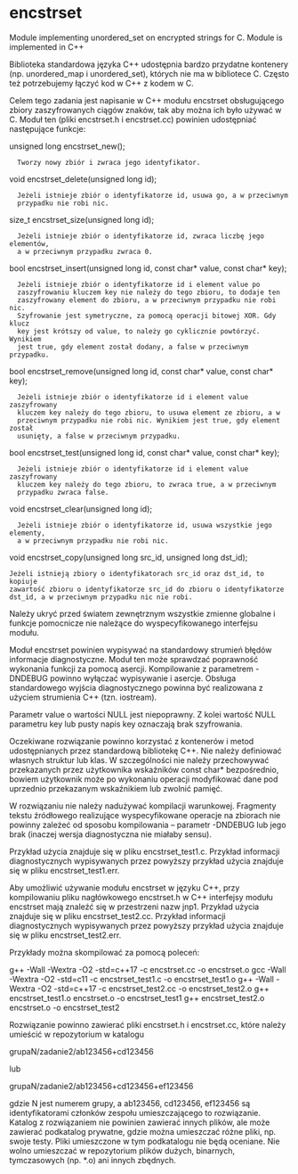 # encstrset
Module implementing unordered_set on encrypted strings for C. Module is implemented in C++

Biblioteka standardowa języka C++ udostępnia bardzo przydatne kontenery
(np. unordered_map i unordered_set), których nie ma w bibliotece C. Często też
potrzebujemy łączyć kod w C++ z kodem w C.

Celem tego zadania jest napisanie w C++ modułu encstrset obsługującego zbiory
zaszyfrowanych ciągów znaków, tak aby można ich było używać w C. Moduł ten
(pliki encstrset.h i encstrset.cc) powinien udostępniać następujące funkcje:

unsigned long encstrset_new();

      Tworzy nowy zbiór i zwraca jego identyfikator.

void encstrset_delete(unsigned long id);

      Jeżeli istnieje zbiór o identyfikatorze id, usuwa go, a w przeciwnym
      przypadku nie robi nic.

size_t encstrset_size(unsigned long id);

      Jeżeli istnieje zbiór o identyfikatorze id, zwraca liczbę jego elementów,
      a w przeciwnym przypadku zwraca 0.

bool encstrset_insert(unsigned long id, const char* value, const char* key);

      Jeżeli istnieje zbiór o identyfikatorze id i element value po
      zaszyfrowaniu kluczem key nie należy do tego zbioru, to dodaje ten
      zaszyfrowany element do zbioru, a w przeciwnym przypadku nie robi nic.
      Szyfrowanie jest symetryczne, za pomocą operacji bitowej XOR. Gdy klucz
      key jest krótszy od value, to należy go cyklicznie powtórzyć. Wynikiem
      jest true, gdy element został dodany, a false w przeciwnym przypadku.

bool encstrset_remove(unsigned long id, const char* value, const char* key);

      Jeżeli istnieje zbiór o identyfikatorze id i element value zaszyfrowany
      kluczem key należy do tego zbioru, to usuwa element ze zbioru, a w
      przeciwnym przypadku nie robi nic. Wynikiem jest true, gdy element został
      usunięty, a false w przeciwnym przypadku.

bool encstrset_test(unsigned long id, const char* value, const char* key);

      Jeżeli istnieje zbiór o identyfikatorze id i element value zaszyfrowany
      kluczem key należy do tego zbioru, to zwraca true, a w przeciwnym
      przypadku zwraca false.

void encstrset_clear(unsigned long id);

      Jeżeli istnieje zbiór o identyfikatorze id, usuwa wszystkie jego elementy,
      a w przeciwnym przypadku nie robi nic.

void encstrset_copy(unsigned long src_id, unsigned long dst_id);

    Jeżeli istnieją zbiory o identyfikatorach src_id oraz dst_id, to kopiuje
    zawartość zbioru o identyfikatorze src_id do zbioru o identyfikatorze
    dst_id, a w przeciwnym przypadku nic nie robi.

Należy ukryć przed światem zewnętrznym wszystkie zmienne globalne i funkcje
pomocnicze nie należące do wyspecyfikowanego interfejsu modułu.

Moduł encstrset powinien wypisywać na standardowy strumień błędów informacje
diagnostyczne. Moduł ten może sprawdzać poprawność wykonania funkcji za pomocą
asercji. Kompilowanie z parametrem -DNDEBUG powinno wyłączać wypisywanie
i asercje. Obsługa standardowego wyjścia diagnostycznego powinna być realizowana
z użyciem strumienia C++ (tzn. iostream).

Parametr value o wartości NULL jest niepoprawny. Z kolei wartość NULL parametru
key lub pusty napis key oznaczają brak szyfrowania.

Oczekiwane rozwiązanie powinno korzystać z kontenerów i metod udostępnianych
przez standardową bibliotekę C++. Nie należy definiować własnych struktur lub
klas. W szczególności nie należy przechowywać przekazanych przez użytkownika
wskaźników const char* bezpośrednio, bowiem użytkownik może po wykonaniu
operacji modyfikować dane pod uprzednio przekazanym wskaźnikiem lub zwolnić
pamięć.

W rozwiązaniu nie należy nadużywać kompilacji warunkowej. Fragmenty tekstu
źródłowego realizujące wyspecyfikowane operacje na zbiorach nie powinny zależeć
od sposobu kompilowania – parametr -DNDEBUG lub jego brak (inaczej wersja
diagnostyczna nie miałaby sensu).

Przykład użycia znajduje się w pliku encstrset_test1.c. Przykład informacji
diagnostycznych wypisywanych przez powyższy przykład użycia znajduje się
w pliku encstrset_test1.err.

Aby umożliwić używanie modułu encstrset w języku C++, przy kompilowaniu pliku
nagłówkowego encstrset.h w C++ interfejsy modułu encstrset mają znaleźć się
w przestrzeni nazw jnp1. Przykład użycia znajduje się w pliku
encstrset_test2.cc. Przykład informacji diagnostycznych wypisywanych przez
powyższy przykład użycia znajduje się w pliku encstrset_test2.err.

Przykłady można skompilować za pomocą poleceń:

g++ -Wall -Wextra -O2 -std=c++17 -c encstrset.cc -o encstrset.o
gcc -Wall -Wextra -O2 -std=c11 -c encstrset_test1.c -o encstrset_test1.o
g++ -Wall -Wextra -O2 -std=c++17 -c encstrset_test2.cc -o encstrset_test2.o
g++ encstrset_test1.o encstrset.o -o encstrset_test1
g++ encstrset_test2.o encstrset.o -o encstrset_test2

Rozwiązanie powinno zawierać pliki encstrset.h i encstrset.cc, które należy
umieścić w repozytorium w katalogu

grupaN/zadanie2/ab123456+cd123456

lub

grupaN/zadanie2/ab123456+cd123456+ef123456

gdzie N jest numerem grupy, a ab123456, cd123456, ef123456 są identyfikatorami
członków zespołu umieszczającego to rozwiązanie. Katalog z rozwiązaniem nie
powinien zawierać innych plików, ale może zawierać podkatalog prywatne, gdzie
można umieszczać różne pliki, np. swoje testy. Pliki umieszczone w tym
podkatalogu nie będą oceniane. Nie wolno umieszczać w repozytorium plików
dużych, binarnych, tymczasowych (np. *.o) ani innych zbędnych.
